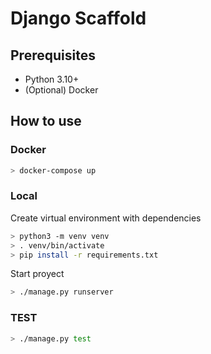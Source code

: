 # Django Scaffold

## Prerequisites

- Python 3.10+
- (Optional) Docker

## How to use

### Docker

```sh
> docker-compose up
```

### Local

Create virtual environment with dependencies

```sh
> python3 -m venv venv
> . venv/bin/activate
> pip install -r requirements.txt
```

Start proyect

```sh
> ./manage.py runserver
```

### TEST

```sh
> ./manage.py test
```
